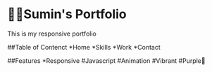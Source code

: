  #  👋🏼Sumin's Portfolio
This is my responsive portfolio 

##Table of Contenct 
*Home
*Skills 
*Work 
*Contact 

##Features 
*Responsive 
#Javascript 
#Animation 
#Vibrant 
#Purple💜 
